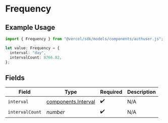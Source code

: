 # Frequency

## Example Usage

```typescript
import { Frequency } from "@vercel/sdk/models/components/authuser.js";

let value: Frequency = {
  interval: "day",
  intervalCount: 8766.82,
};
```

## Fields

| Field                                                      | Type                                                       | Required                                                   | Description                                                |
| ---------------------------------------------------------- | ---------------------------------------------------------- | ---------------------------------------------------------- | ---------------------------------------------------------- |
| `interval`                                                 | [components.Interval](../../models/components/interval.md) | :heavy_check_mark:                                         | N/A                                                        |
| `intervalCount`                                            | *number*                                                   | :heavy_check_mark:                                         | N/A                                                        |